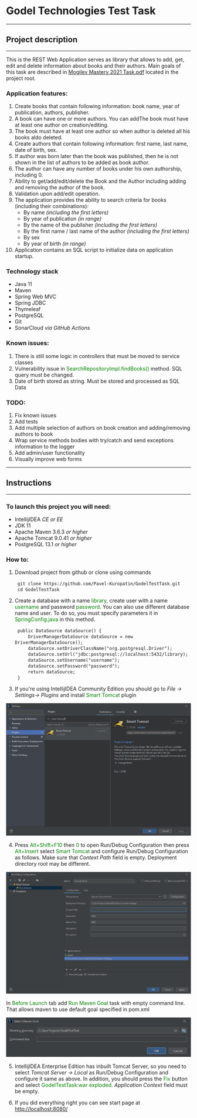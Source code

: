 # Godel Technologies Test Task
***
## Project description
***
This is the REST Web Application serves as library that allows to add, get, edit and delete information about books and their authors.
Main goals of this task are described in [Mogilev Mastery 2021 Task.pdf](https://github.com/Pavel-Kuropatin/GodelTestTask/blob/main/Mogilev%20Mastery%202021%20Task.pdf) located in the project root.

### Application features:
1. Create books that contain following information: book name, year of publication, authors, publisher.
2. A book can have one or more authors. You can addThe book must have at least one author on creation/editing.
3. The book must have at least one author so when author is deleted all his books aldo deleted.
4. Create authors that contain following information: first name, last name, date of birth, sex.
5. If author was born later than the book was published, then he is not shown in the list  of authors to be added as book author. 
6. The author can have any number of books under his own authorship, including 0.
7. Ability to get/add/edit/delete the Book and the Author including adding and removing the author of the book.
8. Validation upon add/edit operation.
9. The application provides the ability to search criteria for books (including their combinations):
   * By name _(including the first letters)_
   * By year of publication _(in range)_
   * By the name of the publisher _(including the first letters)_
   * By the first name / last name of the author _(including the first letters)_
   * By sex
   * By year of birth _(in range)_
10. Application contains an SQL script to initialize data on application startup.
   
### Technology stack
* Java 11
* Maven
* Spring Web MVC
* Spring JDBC
* Thymeleaf
* PostgreSQL
* Git
* SonarCloud _via GitHub Actions_

### Known issues:
1. There is still some logic in controllers that must be moved to service classes
2. Vulnerability issue in <span style="color:green">SearchRepositoryImpl.findBooks()</span> method. SQL query must be changed.
3. Date of birth stored as string. Must be stored and processed as SQL Data

### TODO:
1. Fix known issues
2. Add tests
3. Add multiple selection of authors on book creation and adding/removing authors to book
4. Wrap service methods bodies with try/catch and send exceptions information to the logger
5. Add admin/user functionality
6. Visually improve web forms

***
## Instructions
***
### To launch this project you will need:
* IntellijIDEA _CE or EE_
* JDK 11
* Apache Maven 3.6.3 _or higher_
* Apache Tomcat 9.0.41 _or higher_
* PostgreSQL 13.1 _or higher_

### How to:

1. Download project from github or clone using commands
   
        git clone https://github.com/Pavel-Kuropatin/GodelTestTask.git
        cd GodelTestTask
   
2. Create a database with a name <span style="color:green">library</span>, create user with a name <span style="color:green">username</span> and password <span style="color:green">password</span>.
You can also use different database name and user. To do so, you must specify parameters it in <span style="color:green">SpringConfig.java</span> in this method.
   
        public DataSource dataSource() {
            DriverManagerDataSource dataSource = new DriverManagerDataSource();
            dataSource.setDriverClassName("org.postgresql.Driver");
            dataSource.setUrl("jdbc:postgresql://localhost:5432/library);
            dataSource.setUsername("username");
            dataSource.setPassword("password");
            return dataSource;
        }
3. If you're using IntellijIDEA Community Edition you should go to _File -> Settings-> Plugins_ and install <span style="color:green">Smart Tomcat</span> plugin

![Smart Tomcat Plugin](images/Smart%20Tomcat%20Plugin.png)

4. Press <span style="color:green">Alt+Shift+F10</span> then <span style="color:green">0</span> to open Run/Debug Configuration then press <span style="color:green">Alt+Insert</span> select <span style="color:green">Smart Tomcat</span> and configure Run/Debug Configuration as follows. Make sure that _Context Path_ field is empty. Deployment directory root may be different.

![Smart Tomcat Plugin](images/Create%20Run-Debug%20Configuration.png)

In <span style="color:green">Before Launch</span> tab add <span style="color:green">Run Maven Goal</span> task with empty command line. That allows maven to use default goal specified in pom.xml

![Smart Tomcat Plugin](images/Select%20Maven%20Goal.png)

5. IntellijIDEA Enterprise Edition has inbuilt Tomcat Server, so you need to select _Tomcat Server -> Local_ as Run/Debug Configuration and configure it same as above. In addition, you should press the <span style="color:green">Fix</span> button and select <span style="color:green">GodelTestTask:war exploded</span>. _Application Context_ field must be empty.


6. If you did everything right you can see start page at [http://localhost:8080/](http://localhost:8080/)
